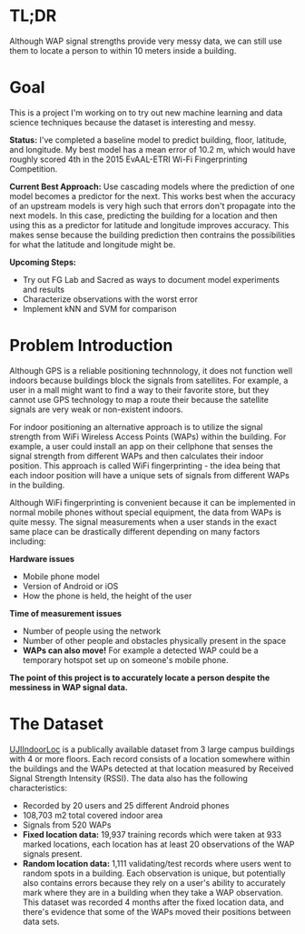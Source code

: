 # TL;DR
Although WAP signal strengths provide very messy data, we can still use them to locate a person to within 10 meters inside a building.

# Goal

This is a project I'm working on to try out new machine learning and data science techniques because the dataset is interesting and messy. 

**Status:** I've completed a baseline model to predict building, floor, latitude, and longitude. My best model has a mean error of 10.2 m, which would have roughly scored 4th in the 2015 EvAAL-ETRI Wi-Fi Fingerprinting Competition.

**Current Best Approach:** Use cascading models where the prediction of one model becomes a predictor for the next.  This works best when the accuracy of an upstream models is very high such that errors don't propagate into the next models.  In this case, predicting the building for a location and then using this as a predictor for latitude and longitude improves accuracy.  This makes sense because the building prediction then contrains the possibilities for what the latitude and longitude might be. 

**Upcoming  Steps:** 
* Try out FG Lab and Sacred as ways to document model experiments and results
* Characterize observations with the worst error
* Implement kNN and SVM for comparison

# Problem Introduction
Although GPS is a reliable positioning technnology, it does not function well indoors because buildings block the signals from satellites.  For example, a user in a mall might want to find a way to their favorite store, but they cannot use GPS technology to map a route their because the satellite signals are very weak or non-existent indoors.

For indoor positioning an alternative approach is to utilize the signal strength from WiFi Wireless Access Points (WAPs) within the building.  For example, a user could install an app on their cellphone that senses the signal strength from different WAPs and then calculates their indoor position. This approach is called WiFi fingerprinting - the idea being that each indoor position will have a unique sets of signals from different WAPs in the building.

Although WiFi fingerprinting is convenient because it can be implemented in normal mobile phones without special equipment, the data from WAPs is quite messy.  The signal measurements when a user stands in the exact same place can be drastically different depending on many factors including:

**Hardware issues**
* Mobile phone model
* Version of Android or iOS
* How the phone is held, the height of the user

**Time of measurement issues**
* Number of people using the network
* Number of other people and obstacles physically present in the space 
* **WAPs can also move!**  For example a detected WAP could be a temporary hotspot set up on someone's mobile phone. 

**The point of this project is to accurately locate a person despite the messiness in WAP signal data.**


# The Dataset
[UJIIndoorLoc](https://archive.ics.uci.edu/ml/datasets/ujiindoorloc) is a publically available dataset from 3 large campus buildings with 4 or more floors. Each record consists of a location somewhere within the buildings and the WAPs detected at that location measured by Received Signal Strength Intensity (RSSI). The data also has the following characteristics:

* Recorded by 20 users and 25 different Android phones
* 108,703 m2 total covered indoor area
* Signals from 520 WAPs
* **Fixed location data:** 19,937 training records which were taken at 933 marked locations, each location has at least 20 observations of the WAP signals present.
* **Random location data:** 1,111 validating/test records where users went to random spots in a building.  Each observation is unique, but potentially also contains errors because they rely on a user's ability to accurately mark where they are in a building when they take a WAP observation. This dataset was recorded 4 months after the fixed location data, and there's evidence that some of the WAPs moved their positions between data sets.

